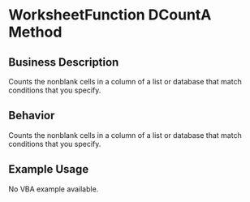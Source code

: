 # WorksheetFunction DCountA Method

## Business Description
Counts the nonblank cells in a column of a list or database that match conditions that you specify.

## Behavior
Counts the nonblank cells in a column of a list or database that match conditions that you specify.

## Example Usage
No VBA example available.